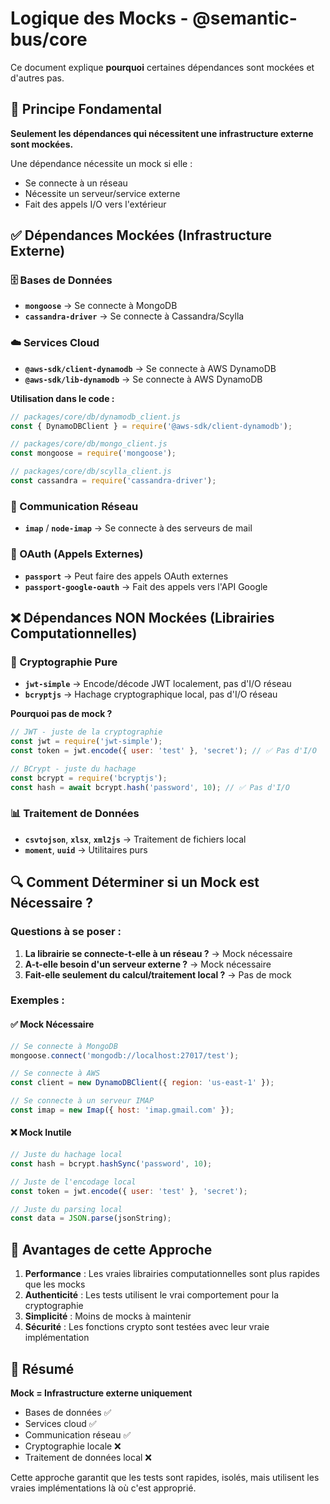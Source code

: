 # Logique des Mocks - @semantic-bus/core

Ce document explique **pourquoi** certaines dépendances sont mockées et d'autres pas.

## 🎯 Principe Fondamental

**Seulement les dépendances qui nécessitent une infrastructure externe sont mockées.**

Une dépendance nécessite un mock si elle :
- Se connecte à un réseau
- Nécessite un serveur/service externe
- Fait des appels I/O vers l'extérieur

## ✅ Dépendances Mockées (Infrastructure Externe)

### 🗄️ Bases de Données
- **`mongoose`** → Se connecte à MongoDB
- **`cassandra-driver`** → Se connecte à Cassandra/Scylla

### ☁️ Services Cloud
- **`@aws-sdk/client-dynamodb`** → Se connecte à AWS DynamoDB
- **`@aws-sdk/lib-dynamodb`** → Se connecte à AWS DynamoDB

**Utilisation dans le code :**
```javascript
// packages/core/db/dynamodb_client.js
const { DynamoDBClient } = require('@aws-sdk/client-dynamodb');

// packages/core/db/mongo_client.js  
const mongoose = require('mongoose');

// packages/core/db/scylla_client.js
const cassandra = require('cassandra-driver');
```

### 📧 Communication Réseau
- **`imap`** / **`node-imap`** → Se connecte à des serveurs de mail

### 🔐 OAuth (Appels Externes)
- **`passport`** → Peut faire des appels OAuth externes
- **`passport-google-oauth`** → Fait des appels vers l'API Google

## ❌ Dépendances NON Mockées (Librairies Computationnelles)

### 🔐 Cryptographie Pure
- **`jwt-simple`** → Encode/décode JWT localement, pas d'I/O réseau
- **`bcryptjs`** → Hachage cryptographique local, pas d'I/O réseau

**Pourquoi pas de mock ?**
```javascript
// JWT - juste de la cryptographie
const jwt = require('jwt-simple');
const token = jwt.encode({ user: 'test' }, 'secret'); // ✅ Pas d'I/O

// BCrypt - juste du hachage
const bcrypt = require('bcryptjs');
const hash = await bcrypt.hash('password', 10); // ✅ Pas d'I/O
```

### 📊 Traitement de Données
- **`csvtojson`**, **`xlsx`**, **`xml2js`** → Traitement de fichiers local
- **`moment`**, **`uuid`** → Utilitaires purs

## 🔍 Comment Déterminer si un Mock est Nécessaire ?

### Questions à se poser :
1. **La librairie se connecte-t-elle à un réseau ?** → Mock nécessaire
2. **A-t-elle besoin d'un serveur externe ?** → Mock nécessaire  
3. **Fait-elle seulement du calcul/traitement local ?** → Pas de mock

### Exemples :

#### ✅ Mock Nécessaire
```javascript
// Se connecte à MongoDB
mongoose.connect('mongodb://localhost:27017/test');

// Se connecte à AWS
const client = new DynamoDBClient({ region: 'us-east-1' });

// Se connecte à un serveur IMAP
const imap = new Imap({ host: 'imap.gmail.com' });
```

#### ❌ Mock Inutile
```javascript
// Juste du hachage local
const hash = bcrypt.hashSync('password', 10);

// Juste de l'encodage local
const token = jwt.encode({ user: 'test' }, 'secret');

// Juste du parsing local
const data = JSON.parse(jsonString);
```

## 🎨 Avantages de cette Approche

1. **Performance** : Les vraies librairies computationnelles sont plus rapides que les mocks
2. **Authenticité** : Les tests utilisent le vrai comportement pour la cryptographie
3. **Simplicité** : Moins de mocks à maintenir
4. **Sécurité** : Les fonctions crypto sont testées avec leur vraie implémentation

## 📝 Résumé

**Mock = Infrastructure externe uniquement**
- Bases de données ✅
- Services cloud ✅  
- Communication réseau ✅
- Cryptographie locale ❌
- Traitement de données local ❌

Cette approche garantit que les tests sont rapides, isolés, mais utilisent les vraies implémentations là où c'est approprié. 